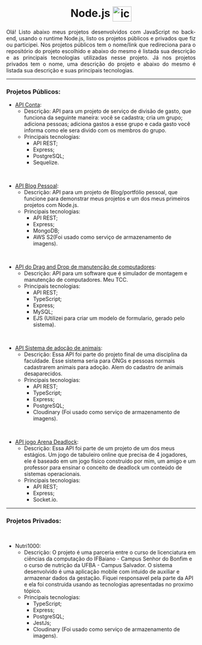 <h1 align="center"> Node.js  <img align="center" alt="icon-NodeJs" height="40" width="50" src="https://cdn.jsdelivr.net/gh/devicons/devicon/icons/nodejs/nodejs-original.svg" /></h1>

<p align="justify"> 
Olá! Listo abaixo meus projetos desenvolvidos com JavaScript no back-end, usando o runtime Node.js, listo os projetos públicos e privados que fiz ou participei. Nos projetos públicos tem o nome/link que redireciona para o repositório do projeto escolhido e abaixo do mesmo é listada sua descrição e as principais tecnologias utilizadas nesse projeto. Já nos projetos privados tem o nome, uma descrição do projeto e abaixo do mesmo é listada sua descrição e suas principais tecnologias.
</p>

_____
### Projetos Públicos:
  * [API Conta](https://github.com/araujo21x/ApiContas):
    * Descrição: API para um projeto de serviço de divisão de gasto, que funciona da seguinte maneira: você se cadastra; cria um grupo; adiciona pessoas; adiciona gastos a esse grupo e cada gasto você informa como ele sera divido com os membros do grupo.
    * Principais tecnologias:
      * API REST;
      * Express;
      * PostgreSQL;
      * Sequelize.
 <br>
 
  * [API Blog Pessoal](https://github.com/araujo21x/API_Blog_Pessoal):
    * Descrição: API para um projeto de Blog/portfólio pessoal, que funcione para demonstrar meus projetos e um dos meus primeiros projetos com Node.js.
    * Principais tecnologias:
      * API REST;
      * Express;
      * MongoDB;
      * AWS S2(Foi usado como serviço de armazenamento de imagens).
 <br>
 
  * [API do Drag and Drop de manutenção de computadores](https://github.com/araujo21x/API_SM_dragAndDrop):
    * Descrição: API para um software que é simulador de montagem e manutenção de computadores. Meu TCC.
    * Principais tecnologias:
      * API REST;
      * TypeScript;
      * Express;
      * MySQL;
      * EJS (Utilizei para criar um modelo de formulario, gerado pelo sistema).
  <br>
  
  * [API Sistema de adoção de animais](https://github.com/araujo21x/API_adocao_animais):
    * Descrição: Essa API foi parte do projeto final de uma disciplina da faculdade. Esse sistema seria para ONGs e pessoas normais cadastrarem animais para adoção. Alem do cadastro de animais desaparecidos.
    * Principais tecnologias:
      * API REST;
      * TypeScript;
      * Express;
      * PostgreSQL;
      * Cloudinary (Foi usado como serviço de armazenamento de imagens).
<br>
   
  * [API jogo Arena Deadlock](https://github.com/araujo21x/Back_Arena_Deadlock):
    * Descrição: Essa API foi parte de um projeto de um dos meus estágios. Um jogo de tabuleiro online que precisa de 4 jogadores, ele é baseado em um jogo físico construído por mim, um amigo e um professor para ensinar o conceito de deadlock um conteúdo de sistemas operacionais.
    * Principais tecnologias:
      * API REST;
      * Express;
      * Socket.io.

_____
### Projetos Privados:
 <br>
 
 * Nutri1000:
    * Descrição: O projeto é uma parceria entre o curso de licenciatura em ciências da computação do IFBaiano - Campus Senhor do Bonfim e o curso de nutrição da UFBA - Campus Salvador. O sistema desenvolvido é uma aplicação mobile com intuido de auxiliar e armazenar dados da gestação. Fiquei responsavel pela parte da API e ela foi construida usando as tecnologias apresentadas no proximo tópico.
    * Principais tecnologias:
      * TypeScript;
      * Express;
      * PostgreSQL;
      * JestJs;
      * Cloudinary (Foi usado como serviço de armazenamento de imagens).
